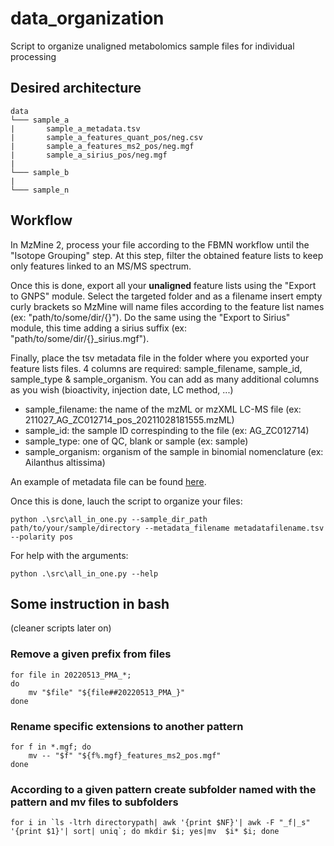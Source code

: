 # data_organization
Script to organize unaligned metabolomics sample files for individual processing

## Desired architecture

```
data
└─── sample_a
|       sample_a_metadata.tsv
|       sample_a_features_quant_pos/neg.csv
|       sample_a_features_ms2_pos/neg.mgf
|       sample_a_sirius_pos/neg.mgf
|
└─── sample_b
|
└─── sample_n
```

## Workflow

In MzMine 2, process your file according to the FBMN workflow until the "Isotope Grouping" step. At this step, filter the obtained feature lists to keep only features linked to an MS/MS spectrum.

Once this is done, export all your **unaligned** feature lists using the "Export to GNPS" module. Select the targeted folder and as a filename insert empty curly brackets so MzMine will name files according to the feature list names (ex: "path/to/some/dir/{}"). Do the same using the "Export to Sirius" module, this time adding a sirius suffix (ex: "path/to/some/dir/{}_sirius.mgf").

Finally, place the tsv metadata file in the folder where you exported your feature lists files. 4 columns are required: sample_filename, sample_id, sample_type & sample_organism. You can add as many additional columns as you wish (bioactivity, injection date, LC method, ...)

- sample_filename: the name of the mzML or mzXML LC-MS file (ex: 211027_AG_ZC012714_pos_20211028181555.mzML)
- sample_id: the sample ID correspinding to the file (ex: AG_ZC012714)
- sample_type: one of QC, blank or sample (ex: sample)
- sample_organism: organism of the sample in binomial nomenclature (ex: Ailanthus altissima)

An example of metadata file can be found [here](https://github.com/mandelbrot-project/data_organization/data/metadata.tsv).

Once this is done, lauch the script to organize your files:

```console
python .\src\all_in_one.py --sample_dir_path path/to/your/sample/directory --metadata_filename metadatafilename.tsv --polarity pos
```

For help with the arguments:

```console
python .\src\all_in_one.py --help
```


## Some instruction in bash 
(cleaner scripts later on)

### Remove a given prefix from files

```
for file in 20220513_PMA_*;
do
    mv "$file" "${file##20220513_PMA_}"
done
```

### Rename specific extensions to another pattern

```
for f in *.mgf; do 
    mv -- "$f" "${f%.mgf}_features_ms2_pos.mgf"
done
```

### According to a given pattern create subfolder named with the pattern and mv files to subfolders

```
for i in `ls -ltrh directorypath| awk '{print $NF}'| awk -F "_f|_s" '{print $1}'| sort| uniq`; do mkdir $i; yes|mv  $i* $i; done
```

